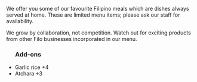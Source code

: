 <p>We offer you some of our favourite Filipino meals which are dishes always served at home. These are limited menu items; please ask our staff for availability.</p>

<p>We grow by collaboration, not competition. Watch out for exciting products from other Filo businesses incorporated in our menu.</p>

<ul>
<h3>Add-ons</h3>
<li>Garlic rice +4</li>
<li>Atchara +3</li>
</ul>
